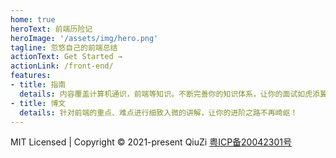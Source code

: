 ```yaml
---
home: true
heroText: 前端历险记
heroImage: '/assets/img/hero.png'
tagline: 忽悠自己的前端总结
actionText: Get Started →
actionLink: /front-end/
features:
- title: 指南
  details: 内容覆盖计算机通识，前端等知识。不断完善你的知识体系，让你的面试如虎添翼！
- title: 博文
  details: 针对前端的重点、难点进行细致入微的讲解，让你的进阶之路不再崎岖！
---
```


<div class="footer">
  <span>MIT Licensed | Copyright © 2021-present QiuZi</span>
  <a href="https://beian.miit.gov.cn" target="_blank">粤ICP备20042301号</a>
</div>
